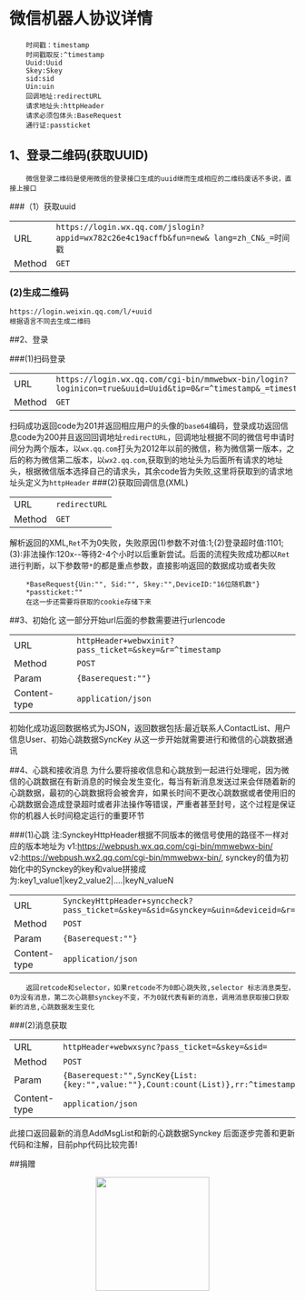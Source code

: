 # 微信机器人协议详情


		时间戳：timestamp
		时间戳取反:^timestamp
		Uuid:Uuid
		Skey:Skey
		sid:sid
		Uin:uin
		回调地址:redirectURL
		请求地址头:httpHeader
		请求必须包体头:BaseRequest
		通行证:passticket


## 1、登录二维码(获取UUID)

		微信登录二维码是使用微信的登录接口生成的uuid继而生成相应的二维码废话不多说，直接上接口


###（1）获取uuid
<table>
	<tr>
	<td>URL</td>
	<td><code>https://login.wx.qq.com/jslogin?appid=wx782c26e4c19acffb&fun=new& lang=zh_CN&_=时间戳</code></td>
	</tr>
	<tr>
	<td>Method</td>
	<td><code>GET</code></td>
	</tr>
</table>


### (2)生成二维码
	https://login.weixin.qq.com/l/+uuid
	根据语言不同去生成二维码


##2、登录


###(1)扫码登录
<table>
	<tr>
	<td>URL</td>
	<td><code>https://login.wx.qq.com/cgi-bin/mmwebwx-bin/login?loginicon=true&uuid=Uuid&tip=0&r=^timestamp&_=timestamp</code></td>
	</tr>
	<tr>
	<td>Method</td>
	<td><code>GET</code></td>
	</tr>
</table>
		扫码成功返回code为201并返回相应用户的头像的<code>base64</code>编码，登录成功返回信息code为200并且返回回调地址<code>redirectURL</code>，回调地址根据不同的微信号申请时间分为两个版本，以<code>wx.qq.com</code>打头为2012年以前的微信，称为微信第一版本，之后的称为微信第二版本，以<code>wx2.qq.com</code>,获取到的地址头为后面所有请求的地址头，根据微信版本选择自己的请求头，其余code皆为失败,这里将获取到的请求地址头定义为<code>httpHeader</code>
###(2)获取回调信息(XML)
<table>
	<tr>
	<td>URL</td>
	<td><code>redirectURL</code></td>
	</tr>
	<tr>
	<td>Method</td>
	<td><code>GET</code></td>
	</tr>
</table>
		解析返回的XML,<code>Ret</code>不为0失败，失败原因(1)参数不对值:1;(2)登录超时值:1101;(3):非法操作:120x--等待2-4个小时以后重新尝试。后面的流程失败成功都以<code>Ret</code>进行判断，以下参数带<code>*</code>的都是重点参数，直接影响返回的数据成功或者失败
				
		*BaseRequest{Uin:"", Sid:"", Skey:"",DeviceID:"16位随机数"}
		*passticket:""
		在这一步还需要将获取的cookie存储下来

##3、初始化
		这一部分开始url后面的参数需要进行urlencode
<table>
	<tr>
	<td>URL</td>
	<td><code>httpHeader+webwxinit?pass_ticket=&skey=&r=^timestamp</code></td>
	</tr>
	<tr>
	<td>Method</td>
	<td><code>POST</code></td>
	</tr>
	<tr>
	<td>Param</td>
	<td><code>{Baserequest:""}</code></td>
	</tr>
	<tr>
	<td>Content-type</td>
	<td><code>application/json</code></td>
	</tr>
</table>
		初始化成功返回数据格式为JSON，返回数据包括:最近联系人ContactList、用户信息User、初始心跳数据SyncKey
		从这一步开始就需要进行和微信的心跳数据通讯


##4、心跳和接收消息
		为什么要将接收信息和心跳放到一起进行处理呢，因为微信的心跳数据在有新消息的时候会发生变化，每当有新消息发送过来会伴随着新的心跳数据，最初的心跳数据将会被舍弃，如果长时间不更改心跳数据或者使用旧的心跳数据会造成登录超时或者非法操作等错误，严重者甚至封号，这个过程是保证你的机器人长时间稳定运行的重要环节


###(1)心跳
		注:SynckeyHttpHeader根据不同版本的微信号使用的路径不一样对应的版本地址为
			v1:https://webpush.wx.qq.com/cgi-bin/mmwebwx-bin/
			v2:https://webpush.wx2.qq.com/cgi-bin/mmwebwx-bin/,
			synckey的值为初始化中的Synckey的key和value拼接成为:key1_value1|key2_value2|....|keyN_valueN
<table>
	<tr>
	<td>URL</td>
	<td><code>SynckeyHttpHeader+synccheck?pass_ticket=&skey=&sid=&synckey=&uin=&deviceid=&r=^timestamp&_=timestamp</code></td>
	</tr>
	<tr>
	<td>Method</td>
	<td><code>POST</code></td>
	</tr>
	<tr>
	<td>Param</td>
	<td><code>{Baserequest:""}</code></td>
	</tr>
	<tr>
	<td>Content-type</td>
	<td><code>application/json</code></td>
	</tr>
</table>


		返回retcode和selector，如果retcode不为0即心跳失败,selector 标志消息类型，0为没有消息，第二次心跳额synckey不变，不为0就代表有新的消息，调用消息获取接口获取新的消息,心跳数据发生变化


###(2)消息获取
<table>
	<tr>
	<td>URL</td>
	<td><code>httpHeader+webwxsync?pass_ticket=&skey=&sid=</code></td>
	</tr>
	<tr>
	<td>Method</td>
	<td><code>POST</code></td>
	</tr>
	<tr>
	<td>Param</td>
	<td><code>{Baserequest:"",SyncKey{List:{key:"",value:""},Count:count(List)},rr:^timestamp}</code></td>
	</tr>
	<tr>
	<td>Content-type</td>
	<td><code>application/json</code></td>
	</tr>
</table>
		此接口返回最新的消息AddMsgList和新的心跳数据Synckey
		后面逐步完善和更新代码和注解，目前php代码比较完善!



##捐赠

<center><img src="https://i.imgur.com/zMFLzt9.jpg" width="200" align=center /></center>
